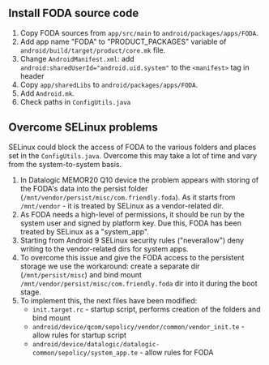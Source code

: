 ## Install FODA source code
1. Copy FODA sources from `app/src/main` to `android/packages/apps/FODA`.
1. Add app name "FODA" to "PRODUCT_PACKAGES" variable of `android/build/target/product/core.mk`  file.
1. Change `AndroidManifest.xml`: add `android:sharedUserId="android.uid.system"` to the `<manifest>` tag in header
1. Copy `app/sharedLibs` to `android/packages/apps/FODA`.
1. Add `Android.mk`.
1. Check paths in `ConfigUtils.java`

## Overcome SELinux problems
SELinux could block the access of FODA to the various folders and places set in the  `ConfigUtils.java`. Overcome this may take a lot of time and vary from the system-to-system basis.

1. In Datalogic MEMOR20 Q10 device the problem appears with storing of the FODA's data into the persist folder (`/mnt/vendor/persist/misc/com.friendly.foda`). As it starts from `/mnt/vendor` - it is treated by SELinux as a vendor-related dir. 
1. As FODA needs a high-level of permissions, it should be run by the system user and signed by platform key. Due this, FODA has been treated by SELinux as a "system_app". 
1. Starting from Android 9 SELinux security rules ("neverallow") deny writing to the vendor-related dirs for system apps. 
1. To overcome this issue and give the FODA access to the persistent storage we use the workaround: create a separate dir (`/mnt/persist/misc`) and bind mount `/mnt/vendor/persist/misc/com.friendly.foda` dir into it during the boot stage.
1. To implement this, the next files have been modified:
   - `init.target.rc` - startup script, performs creation of the folders and bind mount
   - `android/device/qcom/sepolicy/vendor/common/vendor_init.te` - allow rules for startup script
   - `android/device/datalogic/datalogic-common/sepolicy/system_app.te` - allow rules for FODA
   